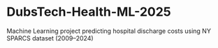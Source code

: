 # DubsTech-Health-ML-2025
Machine Learning project predicting hospital discharge costs using NY SPARCS dataset (2009–2024)

